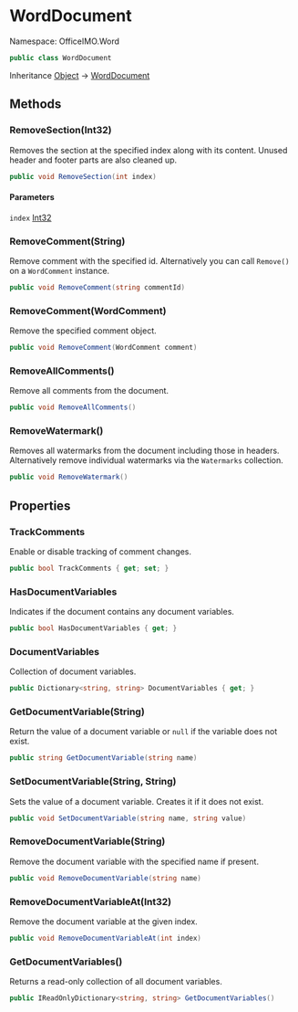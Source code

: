 # WordDocument

Namespace: OfficeIMO.Word

```csharp
public class WordDocument
```

Inheritance [Object](https://docs.microsoft.com/en-us/dotnet/api/system.object) → [WordDocument](./officeimo.word.worddocument.md)

## Methods

### **RemoveSection(Int32)**

Removes the section at the specified index along with its content.
Unused header and footer parts are also cleaned up.

```csharp
public void RemoveSection(int index)
```

#### Parameters

`index` [Int32](https://docs.microsoft.com/en-us/dotnet/api/system.int32)<br>


### **RemoveComment(String)**

Remove comment with the specified id. Alternatively you can call `Remove()` on a `WordComment` instance.

```csharp
public void RemoveComment(string commentId)
```

### **RemoveComment(WordComment)**

Remove the specified comment object.

```csharp
public void RemoveComment(WordComment comment)
```

### **RemoveAllComments()**

Remove all comments from the document.

```csharp
public void RemoveAllComments()
```

### **RemoveWatermark()**

Removes all watermarks from the document including those in headers.
Alternatively remove individual watermarks via the `Watermarks` collection.

```csharp
public void RemoveWatermark()
```

## Properties

### **TrackComments**

Enable or disable tracking of comment changes.

```csharp
public bool TrackComments { get; set; }
```

### **HasDocumentVariables**

Indicates if the document contains any document variables.

```csharp
public bool HasDocumentVariables { get; }
```

### **DocumentVariables**

Collection of document variables.

```csharp
public Dictionary<string, string> DocumentVariables { get; }
```

### **GetDocumentVariable(String)**

Return the value of a document variable or <code>null</code> if the variable does not exist.

```csharp
public string GetDocumentVariable(string name)
```

### **SetDocumentVariable(String, String)**

Sets the value of a document variable. Creates it if it does not exist.

```csharp
public void SetDocumentVariable(string name, string value)
```

### **RemoveDocumentVariable(String)**

Remove the document variable with the specified name if present.

```csharp
public void RemoveDocumentVariable(string name)
```

### **RemoveDocumentVariableAt(Int32)**

Remove the document variable at the given index.

```csharp
public void RemoveDocumentVariableAt(int index)
```

### **GetDocumentVariables()**

Returns a read-only collection of all document variables.

```csharp
public IReadOnlyDictionary<string, string> GetDocumentVariables()
```

